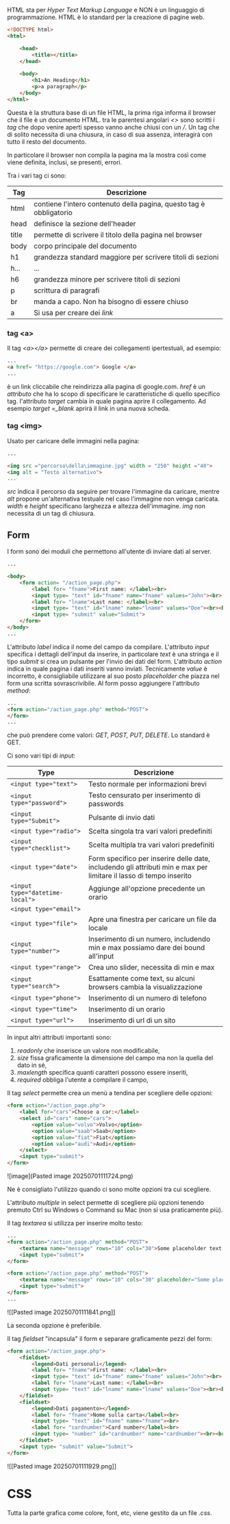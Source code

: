 HTML sta per *Hyper Text Markup Language* e NON è un linguaggio di programmazione.
HTML è lo standard per la creazione di pagine web.

```html
<!DOCTYPE html>
<html>

	<head>
		<title></title>
	</head>
	
	<body>
		<h1>An Heading</h1>
		<p>a paragraph</p>
	</body>
</html>
```

Questa è la struttura base di un file HTML, la prima riga informa il browser che il file è un documento HTML. tra le parentesi angolari *<>* sono scritti i *tag* che dopo venire aperti spesso vanno anche chiusi con un */*. Un tag che di solito necessita di una chiusura, in caso di sua assenza, interagirà con tutto il resto del documento. 

In particolare il browser non compila la pagina ma la mostra così come viene definita, inclusi, se presenti, errori.

Tra i vari tag ci sono:

| Tag   | Descrizione                                                         |
| ----- | ------------------------------------------------------------------- |
| html  | contiene l'intero contenuto della pagina, questo tag è obbligatorio |
| head  | definisce la sezione dell'header                                    |
| title | permette di scrivere il titolo della pagina nel browser             |
| body  | corpo principale del documento                                      |
| h1    | grandezza standard maggiore per scrivere titoli di sezioni          |
| h...  | ...                                                                 |
| h6    | grandezza minore per scrivere titoli di sezioni                     |
| p     | scrittura di paragrafi                                              |
| br    | manda a capo. Non ha bisogno di essere chiuso                       |
| a     | Si usa per creare dei *link*                                        |

### tag \<a>
Il tag *\<a>\</a>* permette di creare dei collegamenti ipertestuali, ad esempio:
```html
...
<a href= "https://google.com"> Google </a>
...
```
è un link cliccabile che reindirizza alla pagina di google.com.
*href* è un *attributo* che ha lo scopo di specificare le caratteristiche di quello specifico tag.
l'attributo *target* cambia in quale pagina aprire il collegamento. Ad esempio *target =_blank* aprirà il link in una nuova scheda.


### tag \<img>

Usato per caricare delle immagini nella pagina:
```html
...

<img src ="percorso\della\immagine.jpg" width = "250" height ="40">
<img alt = "Testo alternativo">
...
```

*src* indica il percorso da seguire per trovare l'immagine da caricare, mentre *alt* propone un'alternativa testuale nel caso l'immagine non venga caricata.
*width* e *height* specificano larghezza e altezza dell'immagine.
*img* non necessita di un tag di chiusura.

## Form
I form sono dei moduli che permettono all'utente di inviare dati al server.
```html
...

<body>
	<form action= "/action_page.php">
		<label for= "fname">First name: </label><br>
		<input type= "text" id="fname" name="fname" values="John"><br>
		<label for= "lname">Last name: </label><br>
		<input type= "text" id="lname" name="lname" values="Doe"><br><br>
		<input type= "submit" value="Submit">
	</form>
</body>
...
```

L'attributo *label* indica il nome del campo da compilare.
L'attributo *input* specifica i dettagli dell'input da inserire, in particolare *text* è una stringa e il tipo *submit* si crea un pulsante per l'invio dei dati del form.
L'attributo *action* indica in quale pagina i dati inseriti vanno inviati.
Tecnicamente *value* è incorretto, è consigliabile utilizzare al suo posto *placeholder* che piazza nel form una scritta sovrascrivibile.
Al form posso aggiungere l'attributo *method*:
```html
...
<form action="/action_page.php" method="POST">
</form>
...
```
che può prendere come valori: *GET, POST, PUT, DELETE*. Lo standard è GET.


Ci sono vari tipi di *input*:

| Type                            | Descrizione                                                                                                        |
| ------------------------------- | ------------------------------------------------------------------------------------------------------------------ |
| `<input type="text">`           | Testo normale per informazioni brevi                                                                               |
| `<input type="password">`       | Testo censurato per inserimento di passwords                                                                       |
| `<input type="Submit">`         | Pulsante di invio dati                                                                                             |
| `<input type="radio">`          | Scelta singola tra vari valori predefiniti                                                                         |
| `<input type="checklist">`      | Scelta multipla tra vari valori predefiniti                                                                        |
| `<input type="date">`           | Form specifico per inserire delle date, includendo gli attributi min e max per limitare il lasso di tempo inserito |
| `<input type="datetime-local">` | Aggiunge all'opzione precedente un orario                                                                          |
| `<input type="email">`          |                                                                                                                    |
| `<input type="file">`           | Apre una finestra per caricare un file da locale                                                                   |
| `<input type="number">`         | Inserimento di un numero, includendo min e max possiamo dare dei bound all'input                                   |
| `<input type="range">`          | Crea uno slider, necessita di min e max                                                                            |
| `<input type="search">`         | Esattamente come text, su alcuni browsers cambia la visualizzazione                                                |
| `<input type="phone">`          | Inserimento di un numero di telefono                                                                               |
| `<input type="time">`           | Inserimento di un orario                                                                                           |
| `<input type="url">`            | Inserimento di url di un sito                                                                                      |

In input altri attributi importanti sono:
1. *readonly* che inserisce un valore non modificabile,
2. *size* fissa graficamente la dimensione del campo ma non la quella del dato in sé,
3. *maxlength* specifica quanti caratteri possono essere inseriti,
4. *required* obbliga l'utente a compilare il campo,

Il tag *select* permette crea un menù a tendina per scegliere delle opzioni:
```html
<form action="/action_page.php">
	<label for="cars">Choose a car:</label>
	<select id="cars" name="cars">
		<option value="volvo">Volvo</option>
		<option value="saab">Saab</option>
		<option value="fiat">Fiat</option>
		<option value="audi">Audi</option>
	</select>
	<input type="submit">
</form>
```

![image](Pasted image 20250701111724.png)

Ne è consigliato l'utilizzo quando ci sono molte opzioni tra cui scegliere.

L'attributo *multiple* in select permette di scegliere più opzioni tenendo premuto Ctrl su Windows o Command su Mac (non si usa praticamente più).

Il tag *textarea* si utilizza per inserire molto testo:
```html
...
<form action="/action_page.php" method="POST">
	<textarea name="message" rows="10" cols="30">Some placeholder text. </textarea><br><br>
	<input type="submit">
</form>

<form action="/action_page.php" method="POST">
	<textarea name="message" rows="10" cols="30" placeholder="Some placeholder text"></textarea><br><br>
	<input type="submit">
</form>
...
```


![[Pasted image 20250701111841.png]]

La seconda opzione è preferibile.

Il tag *fieldset* "incapsula" il form e separare graficamente pezzi del form:

```html
<form action="/action_page.php">
	<fieldset>
		<legend>Dati personali</legend>
		<label for= "fname">First name: </label><br>
		<input type= "text" id="fname" name="fname" values="John"><br>
		<label for= "lname">Last name: </label><br>
		<input type= "text" id="lname" name="lname" values="Doe"><br><br>
	</fieldset>
	<fieldset>
		<legend>Dati pagamento></legend>
		<label for= "fname">Nome sulla carta</label><br>
		<input type= "text" id="fname" name="fname"><br>
		<label for= "cardnumber">Card number</label><br>
		<input type= "number" id="cardnumber" name="cardnumber"><br><br>
	</fieldset>
	<input type= "submit" value="Submit">
</form>
```

![[Pasted image 20250701111929.png]]

# CSS
Tutta la parte grafica come colore, font, etc, viene gestito da un file *.css*.
